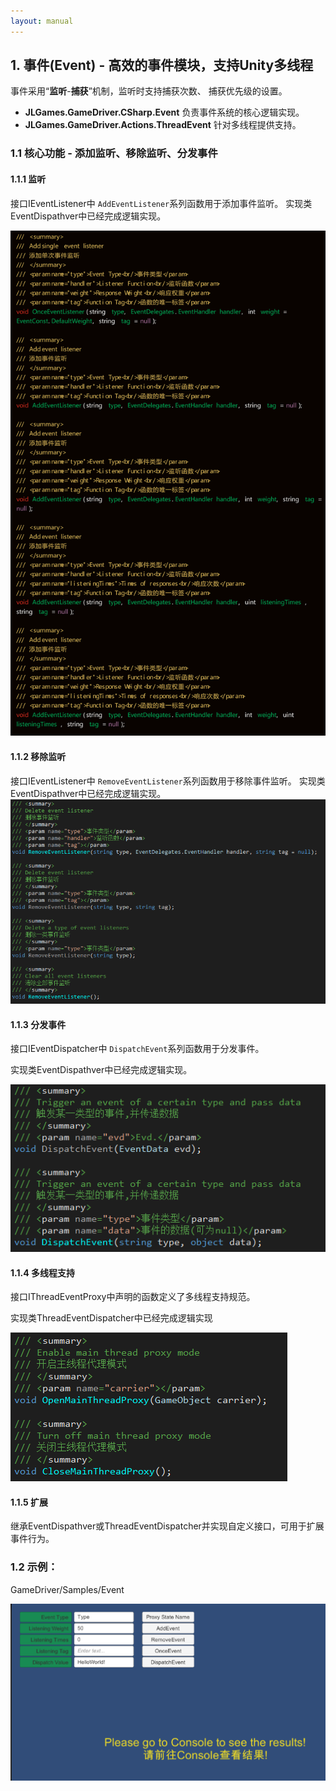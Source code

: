 ```yaml
---
layout: manual
---
```

## 1. 事件(Event) - 高效的事件模块，支持Unity多线程

事件采用“**监听**-**捕获**”机制，监听时支持捕获次数、 捕获优先级的设置。

+ **JLGames.GameDriver.CSharp.Event** 负责事件系统的核心逻辑实现。
+ **JLGames.GameDriver.Actions.ThreadEvent** 针对多线程提供支持。

### 1.1 核心功能 - 添加监听、移除监听、分发事件

#### 1.1.1 监听
接口IEventListener中  `AddEventListener`系列函数用于添加事件监听。
实现类EventDispathver中已经完成逻辑实现。

![image](assets/img/event_2.png)

#### 1.1.2 移除监听
接口IEventListener中 `RemoveEventListener`系列函数用于移除事件监听。
实现类EventDispathver中已经完成逻辑实现。
![image](assets/img/event_3.png)

#### 1.1.3 分发事件
接口IEventDispatcher中 `DispatchEvent`系列函数用于分发事件。

实现类EventDispathver中已经完成逻辑实现。

![image](assets/img/event_4.png)

#### 1.1.4 多线程支持
接口IThreadEventProxy中声明的函数定义了多线程支持规范。

实现类ThreadEventDispatcher中已经完成逻辑实现

![image](assets/img/event_5.png)

#### 1.1.5 扩展
继承EventDispathver或ThreadEventDispatcher并实现自定义接口，可用于扩展事件行为。

### 1.2 示例：
GameDriver/Samples/Event

![image](assets/img/event_1.png)